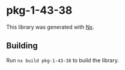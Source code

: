 # pkg-1-43-38

This library was generated with [Nx](https://nx.dev).

## Building

Run `nx build pkg-1-43-38` to build the library.
